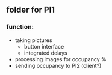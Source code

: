 ## folder for PI1

### function:
* taking pictures
  * button interface
  * integrated delays
* processing images for occupancy %
* sending occupancy to PI2 (client?)
